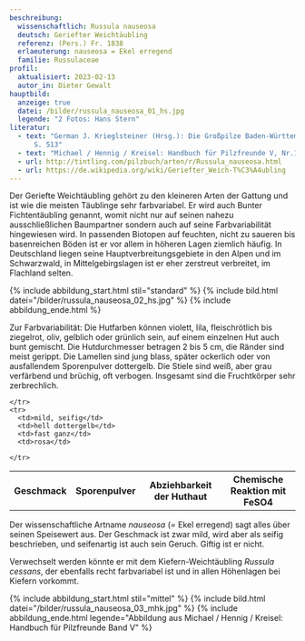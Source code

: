 ```yaml
---
beschreibung:
  wissenschaftlich: Russula nauseosa
  deutsch: Geriefter Weichtäubling
  referenz: (Pers.) Fr. 1838
  erlaeuterung: nauseosa = Ekel erregend
  familie: Russulaceae
profil:
  aktualisiert: 2023-02-13
  autor_in: Dieter Gewalt
hauptbild:
  anzeige: true
  datei: /bilder/russula_nauseosa_01_hs.jpg
  legende: "2 Fotos: Hans Stern"
literatur:
  - text: "German J. Krieglsteiner (Hrsg.): Die Großpilze Baden-Württembergs Band 2
      S. 513"
  - text: "Michael / Hennig / Kreisel: Handbuch für Pilzfreunde V, Nr.123"
  - url: http://tintling.com/pilzbuch/arten/r/Russula_nauseosa.html
  - url: https://de.wikipedia.org/wiki/Geriefter_Weich-T%C3%A4ubling
---
```

Der Geriefte Weichtäubling gehört zu den kleineren Arten der Gattung und ist wie die meisten Täublinge sehr farbvariabel. Er wird auch Bunter Fichtentäubling genannt, womit nicht nur auf seinen nahezu ausschließlichen Baumpartner sondern auch auf seine Farbvariabilität hingewiesen wird. In passenden Biotopen auf feuchten, nicht zu saueren bis basenreichen Böden ist er vor allem in höheren Lagen ziemlich häufig. In Deutschland liegen seine Hauptverbreitungsgebiete in den Alpen und im Schwarzwald, in Mittelgebirgslagen ist er eher zerstreut verbreitet, im Flachland selten.

{% include abbildung_start.html stil="standard" %}
{% include bild.html datei="/bilder/russula_nauseosa_02_hs.jpg" %}
{% include abbildung_ende.html %}

Zur Farbvariabilität: Die Hutfarben können violett, lila, fleischrötlich bis ziegelrot, oliv, gelblich oder grünlich sein, auf einem einzelnen Hut auch bunt gemischt. Die Hutdurchmesser betragen 2 bis 5 cm, die Ränder sind meist gerippt. Die Lamellen sind jung blass, später ockerlich oder von ausfallendem Sporenpulver dottergelb. Die Stiele sind weiß, aber grau verfärbend und brüchig, oft verbogen. Insgesamt sind die Fruchtkörper sehr zerbrechlich.

<div class="table-responsive">
  <table class="table taeubling">
    <tr>
      <th rowspan="2">Geschmack</th>
      <th rowspan="2">Sporenpulver</th>
      <th rowspan="2">Abziehbarkeit der Huthaut</th>
      <th colspan="3" class="text-center">Chemische Reaktion mit FeSO4</th>
    </tr>
    <tr>
      
      
    </tr>
    <tr>
      <td>mild, seifig</td>
      <td>hell dottergelb</td>
      <td>fast ganz</td>
      <td>rosa</td>
       
    </tr>
  </table>
</div>

Der wissenschaftliche Artname *nauseosa* (= Ekel erregend) sagt alles über seinen Speisewert aus. Der Geschmack ist zwar mild, wird aber als seifig beschrieben, und seifenartig ist auch sein Geruch. Giftig ist er nicht.

Verwechselt werden könnte er mit dem Kiefern-Weichtäubling *Russula cessans*, der ebenfalls recht farbvariabel ist und in allen Höhenlagen bei Kiefern vorkommt.

{% include abbildung_start.html stil="mittel" %}
{% include bild.html datei="/bilder/russula_nauseosa_03_mhk.jpg" %}
{% include abbildung_ende.html legende="Abbildung aus Michael / Hennig / Kreisel: Handbuch für Pilzfreunde Band V" %}